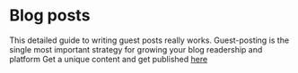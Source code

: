 # Blog posts
This detailed guide to writing guest posts really works.
Guest-posting is the single most important strategy for growing your blog readership and platform
Get a unique content and get published <a href="iguestblog.com">here</a>


